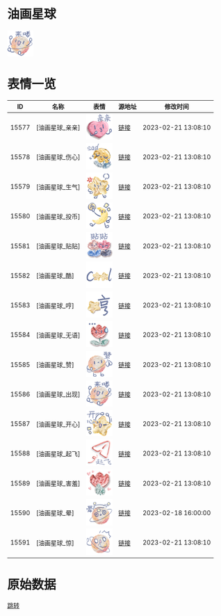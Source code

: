 # 油画星球

<img src="./cover.png" height="60" alt="cover" />

# 表情一览

|ID|名称|表情|源地址|修改时间|
|----|----|----|----|----|
|15577|[油画星球_亲亲]|<img src="./pic/015577_%5B油画星球_亲亲%5D.png" height="60" alt="亲亲"/>|[链接](https://i0.hdslb.com/bfs/garb/4637f28a3504ceb142c7636c5730086cce21e3c9.png)|2023-02-21 13:08:10|
|15578|[油画星球_伤心]|<img src="./pic/015578_%5B油画星球_伤心%5D.png" height="60" alt="伤心"/>|[链接](https://i0.hdslb.com/bfs/garb/8b285a2502a2ca25543f7cb17439e9e1e0351758.png)|2023-02-21 13:08:10|
|15579|[油画星球_生气]|<img src="./pic/015579_%5B油画星球_生气%5D.png" height="60" alt="生气"/>|[链接](https://i0.hdslb.com/bfs/garb/54bd44f7c16f327fcaa20c7c7ec8b67e2a95b1e6.png)|2023-02-21 13:08:10|
|15580|[油画星球_投币]|<img src="./pic/015580_%5B油画星球_投币%5D.png" height="60" alt="投币"/>|[链接](https://i0.hdslb.com/bfs/garb/75c8e7aa56838049007fc359a27754bbd45a5f44.png)|2023-02-21 13:08:10|
|15581|[油画星球_贴贴]|<img src="./pic/015581_%5B油画星球_贴贴%5D.png" height="60" alt="贴贴"/>|[链接](https://i0.hdslb.com/bfs/garb/92bdecd4000ccfc7d08284c936d6dba85fc91acd.png)|2023-02-21 13:08:10|
|15582|[油画星球_酷]|<img src="./pic/015582_%5B油画星球_酷%5D.png" height="60" alt="酷"/>|[链接](https://i0.hdslb.com/bfs/garb/20cd24d1b36987c7864b50f83a3ae75396685742.png)|2023-02-21 13:08:10|
|15583|[油画星球_哼]|<img src="./pic/015583_%5B油画星球_哼%5D.png" height="60" alt="哼"/>|[链接](https://i0.hdslb.com/bfs/garb/cf17a0907f3d5235c3280ed9cc27c6a09316e9f6.png)|2023-02-21 13:08:10|
|15584|[油画星球_无语]|<img src="./pic/015584_%5B油画星球_无语%5D.png" height="60" alt="无语"/>|[链接](https://i0.hdslb.com/bfs/garb/53f9b80fa057132ac8919c9574d2eeaa0b5f1ac9.png)|2023-02-21 13:08:10|
|15585|[油画星球_赞]|<img src="./pic/015585_%5B油画星球_赞%5D.png" height="60" alt="赞"/>|[链接](https://i0.hdslb.com/bfs/garb/bc8d847491c0beafe3d32a0b1773293fd109db1b.png)|2023-02-21 13:08:10|
|15586|[油画星球_出现]|<img src="./pic/015586_%5B油画星球_出现%5D.png" height="60" alt="出现"/>|[链接](https://i0.hdslb.com/bfs/garb/1771bcc29ce6481112407ee4cb77685547abe5d1.png)|2023-02-21 13:08:10|
|15587|[油画星球_开心]|<img src="./pic/015587_%5B油画星球_开心%5D.png" height="60" alt="开心"/>|[链接](https://i0.hdslb.com/bfs/garb/05fdd57efee97cc3eb7b5a9b94a5532755c2148b.png)|2023-02-21 13:08:10|
|15588|[油画星球_起飞]|<img src="./pic/015588_%5B油画星球_起飞%5D.png" height="60" alt="起飞"/>|[链接](https://i0.hdslb.com/bfs/garb/f215adc94aa6c97505225af5162720e1e910339a.png)|2023-02-21 13:08:10|
|15589|[油画星球_害羞]|<img src="./pic/015589_%5B油画星球_害羞%5D.png" height="60" alt="害羞"/>|[链接](https://i0.hdslb.com/bfs/garb/03700f1f3eb1ab596dff7ff2bd2d28d3f2619fad.png)|2023-02-21 13:08:10|
|15590|[油画星球_晕]|<img src="./pic/015590_%5B油画星球_晕%5D.png" height="60" alt="晕"/>|[链接](https://i0.hdslb.com/bfs/garb/36e6d5fe714067c074f1094e74b30a97316b6bdf.png)|2023-02-18 16:00:00|
|15591|[油画星球_惊]|<img src="./pic/015591_%5B油画星球_惊%5D.png" height="60" alt="惊"/>|[链接](https://i0.hdslb.com/bfs/garb/fd22cd503fbfda5208e349b6533616f14975a256.png)|2023-02-21 13:08:10|

# 原始数据

[跳转](./raw.json)

